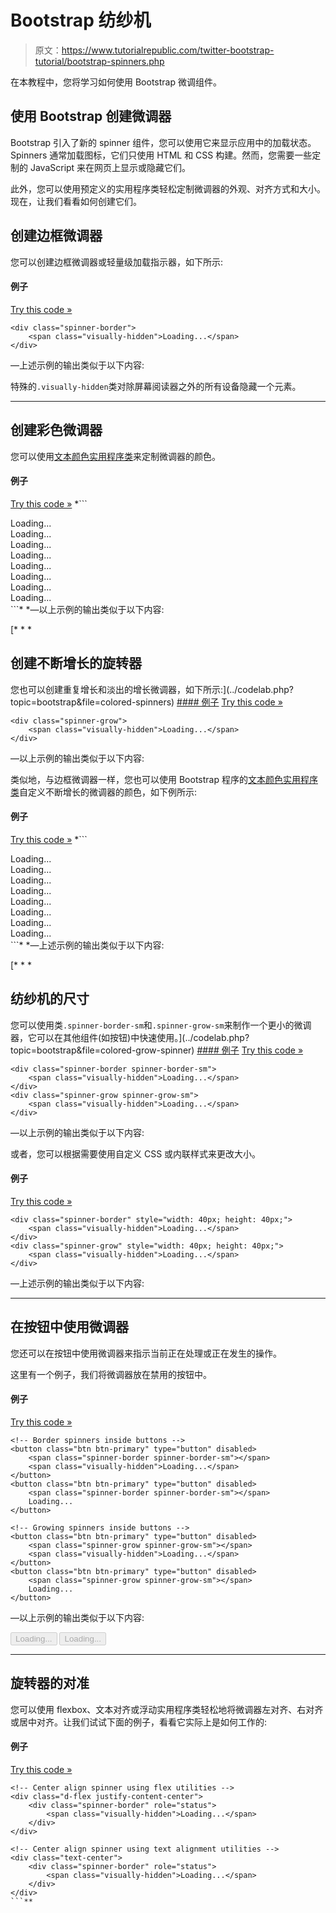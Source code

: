 # Bootstrap 纺纱机

> 原文：<https://www.tutorialrepublic.com/twitter-bootstrap-tutorial/bootstrap-spinners.php>

在本教程中，您将学习如何使用 Bootstrap 微调组件。

## 使用 Bootstrap 创建微调器

Bootstrap 引入了新的 spinner 组件，您可以使用它来显示应用中的加载状态。Spinners 通常加载图标，它们只使用 HTML 和 CSS 构建。然而，您需要一些定制的 JavaScript 来在网页上显示或隐藏它们。

此外，您可以使用预定义的实用程序类轻松定制微调器的外观、对齐方式和大小。现在，让我们看看如何创建它们。

## 创建边框微调器

您可以创建边框微调器或轻量级加载指示器，如下所示:

#### 例子

[Try this code »](../codelab.php?topic=bootstrap&file=border-spinner "Try this code using online Editor")

```
<div class="spinner-border">
    <span class="visually-hidden">Loading...</span>
</div>
```

—上述示例的输出类似于以下内容:

[](../codelab.php?topic=bootstrap&file=border-spinner)[](../codelab.php?topic=bootstrap&file=border-spinner)

特殊的`.visually-hidden`类对除屏幕阅读器之外的所有设备隐藏一个元素。

* * *

## 创建彩色微调器

您可以使用[文本颜色实用程序类](bootstrap-helper-classes.php#color-classes)来定制微调器的颜色。

#### 例子

[Try this code »](../codelab.php?topic=bootstrap&file=colored-spinners "Try this code using online Editor") *```
<div class="spinner-border text-primary">
    <span class="visually-hidden">Loading...</span>
</div>
<div class="spinner-border text-secondary">
    <span class="visually-hidden">Loading...</span>
</div>
<div class="spinner-border text-success">
    <span class="visually-hidden">Loading...</span>
</div>
<div class="spinner-border text-danger">
    <span class="visually-hidden">Loading...</span>
</div>
<div class="spinner-border text-warning">
    <span class="visually-hidden">Loading...</span>
</div>
<div class="spinner-border text-info">
    <span class="visually-hidden">Loading...</span>
</div>
<div class="spinner-border text-dark">
    <span class="visually-hidden">Loading...</span>
</div>
<div class="spinner-border text-light">
    <span class="visually-hidden">Loading...</span>
</div>
```*  *—以上示例的输出类似于以下内容:

[](../codelab.php?topic=bootstrap&file=colored-spinners)[](../codelab.php?topic=bootstrap&file=colored-spinners)[](../codelab.php?topic=bootstrap&file=colored-spinners)[](../codelab.php?topic=bootstrap&file=colored-spinners)[](../codelab.php?topic=bootstrap&file=colored-spinners)[](../codelab.php?topic=bootstrap&file=colored-spinners)[](../codelab.php?topic=bootstrap&file=colored-spinners)[](../codelab.php?topic=bootstrap&file=colored-spinners)[](../codelab.php?topic=bootstrap&file=colored-spinners)[](../codelab.php?topic=bootstrap&file=colored-spinners) [* * *

## 创建不断增长的旋转器

您也可以创建重复增长和淡出的增长微调器，如下所示:](../codelab.php?topic=bootstrap&file=colored-spinners) [](../codelab.php?topic=bootstrap&file=colored-spinners)[](../codelab.php?topic=bootstrap&file=colored-spinners) [#### 例子](../codelab.php?topic=bootstrap&file=colored-spinners) [Try this code »](../codelab.php?topic=bootstrap&file=grow-spinner "Try this code using online Editor")

```
<div class="spinner-grow">
    <span class="visually-hidden">Loading...</span>
</div>
```

—以上示例的输出类似于以下内容:

[](../codelab.php?topic=bootstrap&file=grow-spinner)[](../codelab.php?topic=bootstrap&file=grow-spinner)

类似地，与边框微调器一样，您也可以使用 Bootstrap 程序的[文本颜色实用程序类](bootstrap-helper-classes.php#color-classes)自定义不断增长的微调器的颜色，如下例所示:

#### 例子

[Try this code »](../codelab.php?topic=bootstrap&file=colored-grow-spinner "Try this code using online Editor") *```
<div class="spinner-grow text-primary">
    <span class="visually-hidden">Loading...</span>
</div>
<div class="spinner-grow text-secondary">
    <span class="visually-hidden">Loading...</span>
</div>
<div class="spinner-grow text-success">
    <span class="visually-hidden">Loading...</span>
</div>
<div class="spinner-grow text-danger">
    <span class="visually-hidden">Loading...</span>
</div>
<div class="spinner-grow text-warning">
    <span class="visually-hidden">Loading...</span>
</div>
<div class="spinner-grow text-info">
    <span class="visually-hidden">Loading...</span>
</div>
<div class="spinner-grow text-light">
    <span class="visually-hidden">Loading...</span>
</div>
<div class="spinner-grow text-dark">
    <span class="visually-hidden">Loading...</span>
</div>
```*  *—上述示例的输出类似于以下内容:

[](../codelab.php?topic=bootstrap&file=colored-grow-spinner)[](../codelab.php?topic=bootstrap&file=colored-grow-spinner)[](../codelab.php?topic=bootstrap&file=colored-grow-spinner)[](../codelab.php?topic=bootstrap&file=colored-grow-spinner)[](../codelab.php?topic=bootstrap&file=colored-grow-spinner)[](../codelab.php?topic=bootstrap&file=colored-grow-spinner)[](../codelab.php?topic=bootstrap&file=colored-grow-spinner)[](../codelab.php?topic=bootstrap&file=colored-grow-spinner)[](../codelab.php?topic=bootstrap&file=colored-grow-spinner)[](../codelab.php?topic=bootstrap&file=colored-grow-spinner) [* * *

## 纺纱机的尺寸

您可以使用类`.spinner-border-sm`和`.spinner-grow-sm`来制作一个更小的微调器，它可以在其他组件(如按钮)中快速使用。](../codelab.php?topic=bootstrap&file=colored-grow-spinner) [](../codelab.php?topic=bootstrap&file=colored-grow-spinner)[](../codelab.php?topic=bootstrap&file=colored-grow-spinner) [#### 例子](../codelab.php?topic=bootstrap&file=colored-grow-spinner) [Try this code »](../codelab.php?topic=bootstrap&file=small-spinners "Try this code using online Editor")

```
<div class="spinner-border spinner-border-sm">
    <span class="visually-hidden">Loading...</span>
</div>
<div class="spinner-grow spinner-grow-sm">
    <span class="visually-hidden">Loading...</span>
</div>
```

—以上示例的输出类似于以下内容:

[](../codelab.php?topic=bootstrap&file=small-spinners)[](../codelab.php?topic=bootstrap&file=small-spinners)[](../codelab.php?topic=bootstrap&file=small-spinners)

或者，您可以根据需要使用自定义 CSS 或内联样式来更改大小。

#### 例子

[Try this code »](../codelab.php?topic=bootstrap&file=spinner-sizing "Try this code using online Editor")

```
<div class="spinner-border" style="width: 40px; height: 40px;">
    <span class="visually-hidden">Loading...</span>
</div>
<div class="spinner-grow" style="width: 40px; height: 40px;">
    <span class="visually-hidden">Loading...</span>
</div>
```

—上述示例的输出类似于以下内容:

[](../codelab.php?topic=bootstrap&file=spinner-sizing)[](../codelab.php?topic=bootstrap&file=spinner-sizing)[](../codelab.php?topic=bootstrap&file=spinner-sizing)

* * *

## 在按钮中使用微调器

您还可以在按钮中使用微调器来指示当前正在处理或正在发生的操作。

这里有一个例子，我们将微调器放在禁用的按钮中。

#### 例子

[Try this code »](../codelab.php?topic=bootstrap&file=spinners-inside-buttons "Try this code using online Editor")

```
<!-- Border spinners inside buttons -->
<button class="btn btn-primary" type="button" disabled>
    <span class="spinner-border spinner-border-sm"></span>
    <span class="visually-hidden">Loading...</span>
</button>
<button class="btn btn-primary" type="button" disabled>
    <span class="spinner-border spinner-border-sm"></span>
    Loading...
</button>	

<!-- Growing spinners inside buttons -->
<button class="btn btn-primary" type="button" disabled>
    <span class="spinner-grow spinner-grow-sm"></span>
    <span class="visually-hidden">Loading...</span>
</button>
<button class="btn btn-primary" type="button" disabled>
    <span class="spinner-grow spinner-grow-sm"></span>
    Loading...
</button>
```

—以上示例的输出类似于以下内容:

<button class="btn btn-primary" type="button" disabled="disabled">Loading...</button> <button class="btn btn-primary" type="button" disabled="disabled">Loading...</button>

* * *

## 旋转器的对准

您可以使用 flexbox、文本对齐或浮动实用程序类轻松地将微调器左对齐、右对齐或居中对齐。让我们试试下面的例子，看看它实际上是如何工作的:

#### 例子

[Try this code »](../codelab.php?topic=bootstrap&file=spinner-alignment "Try this code using online Editor")

```
<!-- Center align spinner using flex utilities -->
<div class="d-flex justify-content-center">
    <div class="spinner-border" role="status">
        <span class="visually-hidden">Loading...</span>
    </div>
</div>

<!-- Center align spinner using text alignment utilities -->
<div class="text-center">
    <div class="spinner-border" role="status">
        <span class="visually-hidden">Loading...</span>
    </div>
</div>
```**